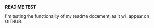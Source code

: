 **READ ME TEST**


I'm testing the functionality of my readme document, as it will appear on GITHUB.